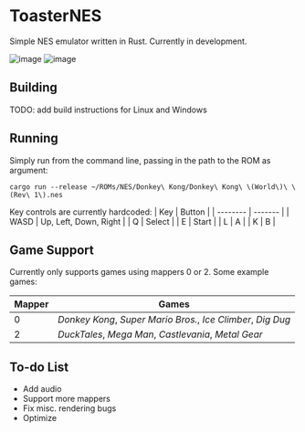 # ToasterNES
Simple NES emulator written in Rust. Currently in development.

![image](https://github.com/user-attachments/assets/4c250521-6fe3-4fc2-9bdc-034085250a2d)
![image](https://github.com/user-attachments/assets/efa86d88-5593-4bec-abbd-7908a80c7568)

## Building
TODO: add build instructions for Linux and Windows

## Running
Simply run from the command line, passing in the path to the ROM as argument: 

`cargo run --release ~/ROMs/NES/Donkey\ Kong/Donkey\ Kong\ \(World\)\ \(Rev\ 1\).nes`

Key controls are currently hardcoded:
| Key | Button |
| -------- | ------- |
| WASD | Up, Left, Down, Right |
| Q | Select |
| E | Start |
| L | A |
| K | B |

## Game Support
Currently only supports games using mappers 0 or 2. Some example games:

| Mapper | Games |
| -------- | ------- |
| 0 | _Donkey Kong_, _Super Mario Bros._, _Ice Climber_, _Dig Dug_|
| 2 | _DuckTales_, _Mega Man_, _Castlevania_, _Metal Gear_ |

## To-do List
- Add audio
- Support more mappers
- Fix misc. rendering bugs
- Optimize

